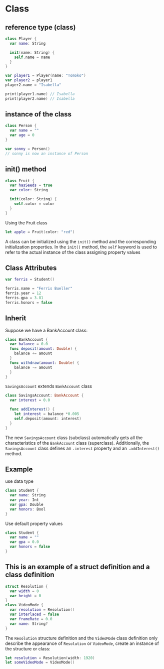 # Class

## reference type (class)

```swift
class Player {
  var name: String

  init(name: String) {
    self.name = name
  }
}

var player1 = Player(name: "Tomoko")
var player2 = player1
player2.name = "Isabella"

print(player1.name) // Isabella
print(player2.name) // Isabella
```

## instance of the class

```swift
class Person {
  var name = ""
  var age = 0
}

var sonny = Person()
// sonny is now an instance of Person
```

## init() method

```swift
class Fruit {
  var hasSeeds = true
  var color: String

  init(color: String) {
    self.color = color
  }
}
```

Using the Fruit class

```swift
let apple = Fruit(color: "red")
```

A class can be initialized using the `init()` method and the corresponding initialization properties. In the `init()`
method, the `self` keyword is used to refer to the actual instance of the class assigning property values

## Class Attributes

```swift
var ferris = Student()

ferris.name = "Ferris Bueller"
ferris.year = 12
ferris.gpa = 3.81
ferris.honors = false
```

## Inherit

Suppose we have a BankAccount class:

```swift
class BankAccount {
  var balance = 0.0
  func deposit(amount: Double) {
    balance += amount
  }
  func withdraw(amount: Double) {
    balance -= amount
  }
}
```

`SavingsAccount` extends `BankAccount` class

```swift
class SavingsAccount: BankAccount {
  var interest = 0.0

  func addInterest() {
    let interest = balance *0.005
    self.deposit(amount: interest)
  }
}
```

The new `SavingsAccount` class (subclass) automatically gets all the characteristics of the `BankAccount` class
(superclass). Additionally, the `SavingsAccount` class defines an `.interest` property and an `.addInterest()` method.

## Example

use data type

```swift
class Student {
  var name: String
  var year: Int
  var gpa: Double
  var honors: Bool
}
```

Use default property values

```swift
class Student {
  var name = ""
  var gpa = 0.0
  var honors = false
}
```

## This is an example of a struct definition and a class definition

```swift
struct Resolution {
  var width = 0
  var height = 0
}
class VideoMode {
  var resolution = Resolution()
  var interlaced = false
  var frameRate = 0.0
  var name: String?
}
```

The `Resolution` structure definition and the `VideoMode` class definition only describe the appearance of `Resolution`
or `VideoMode`, create an instance of the structure or class:

```swift
let resolution = Resolution(width: 1920)
let someVideoMode = VideoMode()
```

